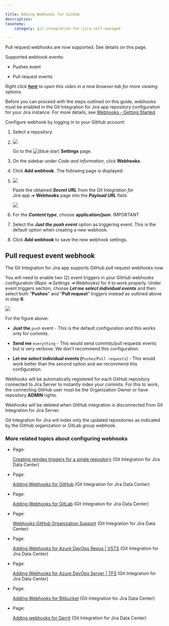 ```yaml
---

title: Adding Webhooks for GitHub
description:
taxonomy:
    category: git-integration-for-jira-self-managed

---
```

Pull request webhooks are now supported. See details on this page.

Supported webhook events:

*   Pushes event

*   Pull request events


_Right click_ [_**here**_](https://bigbrassband.wistia.com/medias/4fbw471kgh) _to open this video in a new browser tab for more viewing options._

Before you can proceed with the steps outlined on this guide, webhooks must be enabled in the Git Integration for Jira app repository configuration for your Jira instance. For more details, see [Webhooks - Getting Started](https://bigbrassband.atlassian.net/wiki/spaces/GITSERVER/pages/92013207/Webhooks#Getting-started).


Configure webhook by logging in to your GitHub account:

1.  Select a repository.

2.  ![](https://bigbrassband.atlassian.net/wiki/download/attachments/171377121/gitserver-webhook-github-add-webhook-steps-2-4(c).png?version=1&modificationDate=1649573919702&cacheVersion=1&api=v2)

    Go to the ![(blue star)](/wiki/s/-1639011364/6452/8b4898d3c114827e64ec143b4fa79bb76a6cfa5b/_/images/icons/emoticons/star_blue.png) **Settings** page.

3.  On the sidebar under _Code and information_, click **Webhooks**.

4.  Click **Add webhook**. The following page is displayed:

5.  ![](https://bigbrassband.atlassian.net/wiki/download/attachments/171377121/gitserver-webhook-add-webhook-github-steps.png?version=1&modificationDate=1649573257610&cacheVersion=1&api=v2)

    Paste the obtained _**Secret URL**_ from the _Git Integration for Jira_ app ➜ **Webhooks** page into the _**Payload URL**_ field.

    ![](https://bigbrassband.atlassian.net/wiki/download/attachments/171377121/jira-server-git-webhooks-loc-pointer-list.png?version=1&modificationDate=1649573257614&cacheVersion=1&api=v2)
6.  For the _**Content type**_, choose **application/json**. IMPORTANT

7.  Select the _**Just the push event**_ option as triggering event. This is the default option when creating a new webhook.

8.  Click **Add webhook** to save the new webhook settings.


## Pull request event webhook

The Git Integration for Jira app supports GitHub pull request webhooks now.

You will need to enable two (2) event triggers in your GitHub webhooks configuration _(Repo ➜ Settings ➜ Webhooks)_ for it to work properly. Under event triggers section, choose _**Let me select individual events**_ and then select both "**Pushes**" and "**Pull request**" triggers instead as outlined above in step **6**.

![](https://bigbrassband.atlassian.net/wiki/download/thumbnails/171377121/github-pull-request-event-trigger-webhook.png?version=2&modificationDate=1649573257621&cacheVersion=1&api=v2&width=676&height=334)

For the figure above:

*   **Just the** `push` event - This is the default configuration and this works only for commits.

*   **Send me** `everything` - This would send commits/pull requests events but is very verbose. We don't recommend this configuration.

*   **Let me select individual events (**`Pushes`/`Pull requests`) - This would work better than the second option and we recommend this configuration.


Webhooks will be automatically registered for each GitHub repository connected to Jira Server to instantly index your commits. For this to work, the connecting GitHub user must be the Organization Owner or have repository **ADMIN** rights.

Webhooks will be deleted when GitHub integration is disconnected from Git Integration for Jira Server.

Git Integration for Jira will index only the updated repositories as indicated by the GitHub organization or GitLab group webhook.

### More related topics about configuring webhooks

*   Page:

    [Creating reindex triggers for a single repository](/wiki/spaces/GIJDC/pages/171475191/Creating+reindex+triggers+for+a+single+repository) (Git Integration for Jira Data Center)

*   Page:

    [Adding Webhooks for GitHub](/wiki/spaces/GIJDC/pages/171377121/Adding+Webhooks+for+GitHub) (Git Integration for Jira Data Center)

*   Page:

    [Adding Webhooks for GitLab](/wiki/spaces/GIJDC/pages/171213219/Adding+Webhooks+for+GitLab) (Git Integration for Jira Data Center)

*   Page:

    [Webhooks GitHub Organization Support](/wiki/spaces/GIJDC/pages/171278716/Webhooks+GitHub+Organization+Support) (Git Integration for Jira Data Center)

*   Page:

    [Adding Webhooks for Azure DevOps Repos | VSTS](/wiki/spaces/GIJDC/pages/171999302/Adding+Webhooks+for+Azure+DevOps+Repos+%7C+VSTS) (Git Integration for Jira Data Center)

*   Page:

    [Adding Webhooks for Azure DevOps Server | TFS](/wiki/spaces/GIJDC/pages/235274262/Adding+Webhooks+for+Azure+DevOps+Server+%7C+TFS) (Git Integration for Jira Data Center)

*   Page:

    [Adding Webhooks for Bitbucket](/wiki/spaces/GIJDC/pages/498663799/Adding+Webhooks+for+Bitbucket) (Git Integration for Jira Data Center)

*   Page:

    [Adding webhooks for Gerrit](/wiki/spaces/GIJDC/pages/1509032414/Adding+webhooks+for+Gerrit) (Git Integration for Jira Data Center)